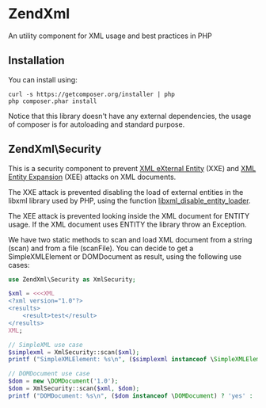 ZendXml
=======

An utility component for XML usage and best practices in PHP

Installation
------------

You can install using:

```
curl -s https://getcomposer.org/installer | php
php composer.phar install
```

Notice that this library doesn't have any external dependencies, the usage of composer is for autoloading and standard purpose. 


ZendXml\Security
----------------

This is a security component to prevent [XML eXternal Entity](https://www.owasp.org/index.php/XML_External_Entity_%28XXE%29_Processing) (XXE) and [XML Entity Expansion](http://projects.webappsec.org/w/page/13247002/XML%20Entity%20Expansion) (XEE) attacks on XML documents.

The XXE attack is prevented disabling the load of external entities in the libxml library used by PHP, using the function [libxml_disable_entity_loader](http://www.php.net/manual/en/function.libxml-disable-entity-loader.php).

The XEE attack is prevented looking inside the XML document for ENTITY usage. If the XML document uses ENTITY the library throw an Exception.

We have two static methods to scan and load XML document from a string (scan) and from a file (scanFile). You can decide to get a SimpleXMLElement or DOMDocument as result, using the following use cases:

```php
use ZendXml\Security as XmlSecurity;

$xml = <<<XML
<?xml version="1.0"?>
<results>
    <result>test</result>
</results>
XML;

// SimpleXML use case
$simplexml = XmlSecurity::scan($xml);
printf ("SimpleXMLElement: %s\n", ($simplexml instanceof \SimpleXMLElement) ? 'yes' : 'no');

// DOMDocument use case
$dom = new \DOMDocument('1.0');
$dom = XmlSecurity::scan($xml, $dom);
printf ("DOMDocument: %s\n", ($dom instanceof \DOMDocument) ? 'yes' : 'no');
```



